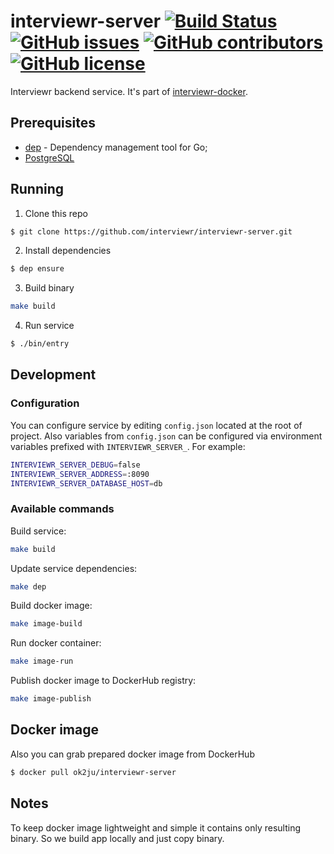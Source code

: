 # interviewr-server [![Build Status](https://img.shields.io/travis/interviewr/interviewr-server/develop.svg?style=flat-square)](https://travis-ci.org/interviewr/interviewr-server) [![GitHub issues](https://img.shields.io/github/issues/interviewr/interviewr-server.svg?style=flat-square)](https://github.com/interviewr/interviewr-server/issues) [![GitHub contributors](https://img.shields.io/github/contributors/interviewr/interviewr-server.svg?style=flat-square)](https://github.com/interviewr/interviewr-server/graphs/contributors) [![GitHub license](https://img.shields.io/badge/license-MIT-blue.svg?style=flat-square)]( https://github.com/interviewr/interviewr-server/blob/develop/LICENSE)

Interviewr backend service. It's part of [interviewr-docker](https://github.com/interviewr/interviewr-docker).

## Prerequisites
* [dep](https://golang.github.io/dep/) - Dependency management tool for Go;
* [PostgreSQL](https://www.postgresql.org/)

## Running
1. Clone this repo
```sh
$ git clone https://github.com/interviewr/interviewr-server.git
```
2. Install dependencies
```sh
$ dep ensure
```
3. Build binary
```sh
make build
```
4. Run service
```sh
$ ./bin/entry
```

## Development

### Configuration
You can configure service by editing `config.json` located at the root of project. Also variables from `config.json` can be configured via environment variables prefixed with `INTERVIEWR_SERVER_`. For example:
```sh
INTERVIEWR_SERVER_DEBUG=false
INTERVIEWR_SERVER_ADDRESS=:8090
INTERVIEWR_SERVER_DATABASE_HOST=db
```

### Available commands
Build service:
```sh
make build
```
Update service dependencies:
```sh
make dep
```
Build docker image:
```sh
make image-build
```
Run docker container:
```sh
make image-run
```
Publish docker image to DockerHub registry:
```sh
make image-publish
```

## Docker image
Also you can grab prepared docker image from DockerHub
```sh
$ docker pull ok2ju/interviewr-server
```

## Notes
To keep docker image lightweight and simple it contains only resulting binary. So we build app locally and just copy binary.
